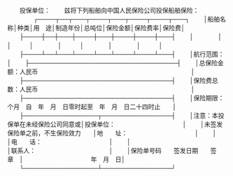
 


　　投保单位：
　　兹将下列船舶向中国人民保险公司投保船舶保险：
　　
　　┌────┬──┬───┬────┬───┬────┬────┬───┐
　　│船舶名称│种类│用　途│制造年份│总吨位│保险金额│保险费率│保险费│
　　├────┼──┼───┼────┼───┼────┼────┼───┤
　　│　　　　│　　│　　　│　　　　│　　　│　　　　│　　　　│　　　│
　　├────┴──┴───┴────┴───┴────┴────┴───┤
　　│航行范围：　　　　　　　　　　　　　　　　　　　　　　　　　　　　　│
　　├──────────────────────────────────┤
　　│总保险金额：人民币　　　　　　　　　　　　　　　　　　　　　　　　　│
　　├──────────────────────────────────┤
　　│保险费总数：人民币　　　　　　　　　　　　　　　　　　　　　　　　　│
　　├──────────────────────────────────┤
　　│保险期限：　　个月　自　年　月　日零时起至　年　月　日二十四时止　　│
　　├─────────────────┬────────────────┤
　　│注意：本投保单在未经保险公司同意或│投保单位：　　　　　　　　　　　│
　　│未签发保险单之前，不生保险效力　　│地　　址：　　　　　　　　　　　│
　　│　　　　　　　　　　　　　　　　　│电　　话：　　　　　　　　　　　│
　　│　　　　　　　　　　　　　　　　　│联系人：　　　　　　　　　　　　│
　　│保险单号码　　签发日期　　签　章　│　　　　　　　　　　　年　月　日│
　　└─────────────────┴────────────────┘
　　

 


 

 
 
 
 
 
  


  
 

  


  


  
 
 
 
 

